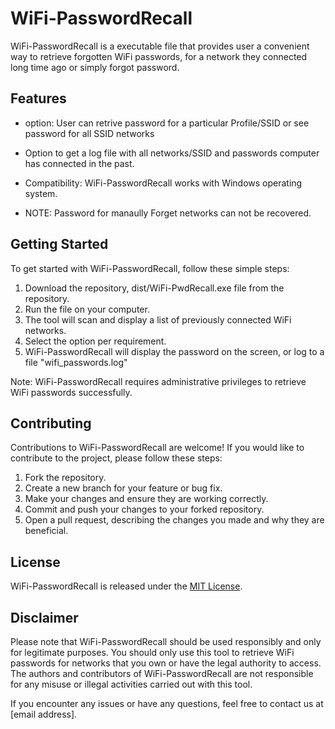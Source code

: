 # WiFi-PasswordRecall

WiFi-PasswordRecall is a executable file that provides user a convenient way to retrieve forgotten WiFi passwords, for a network they connected long time ago or simply forgot password.


## Features

- option: User can retrive password for a particular Profile/SSID or see password for all SSID networks
- Option to get a log file with all networks/SSID and passwords computer has connected in the past.
  
- Compatibility: WiFi-PasswordRecall works with Windows operating system.
- NOTE: Password for manaully Forget networks can not be recovered. 

## Getting Started

To get started with WiFi-PasswordRecall, follow these simple steps:

1. Download the repository, dist/WiFi-PwdRecall.exe file from the repository.
2. Run the file on your computer.
3. The tool will scan and display a list of previously connected WiFi networks.
4. Select the option per requirement.
5. WiFi-PasswordRecall will display the password on the screen, or log to a file "wifi_passwords.log"

Note: WiFi-PasswordRecall requires administrative privileges to retrieve WiFi passwords successfully.

## Contributing

Contributions to WiFi-PasswordRecall are welcome! If you would like to contribute to the project, please follow these steps:

1. Fork the repository.
2. Create a new branch for your feature or bug fix.
3. Make your changes and ensure they are working correctly.
4. Commit and push your changes to your forked repository.
5. Open a pull request, describing the changes you made and why they are beneficial.

## License

WiFi-PasswordRecall is released under the [MIT License](LICENSE.md).

## Disclaimer

Please note that WiFi-PasswordRecall should be used responsibly and only for legitimate purposes. You should only use this tool to retrieve WiFi passwords for networks that you own or have the legal authority to access. The authors and contributors of WiFi-PasswordRecall are not responsible for any misuse or illegal activities carried out with this tool.

If you encounter any issues or have any questions, feel free to contact us at [email address].

